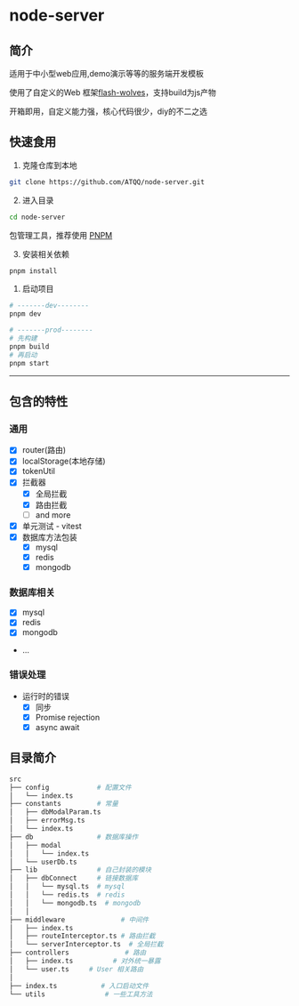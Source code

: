 # node-server

## 简介
适用于中小型web应用,demo演示等等的服务端开发模板

使用了自定义的Web 框架[flash-wolves](https://github.com/ATQQ/flash-wolves)，支持build为js产物

开箱即用，自定义能力强，核心代码很少，diy的不二之选
## 快速食用
1. 克隆仓库到本地
```sh
git clone https://github.com/ATQQ/node-server.git
```

2. 进入目录
```sh
cd node-server
```

包管理工具，推荐使用 [PNPM](https://pnpm.io/zh/) 

3. 安装相关依赖

```sh
pnpm install
```

1. 启动项目
```sh
# -------dev--------
pnpm dev

# -------prod--------
# 先构建
pnpm build
# 再启动
pnpm start
```
---

## 包含的特性
### 通用
* [x] router(路由)
* [x] localStorage(本地存储)
* [x] tokenUtil
* [x] 拦截器
  * [x] 全局拦截
  * [x] 路由拦截
  * [ ] and more
* [x] 单元测试 - vitest
* [x] 数据库方法包装
  * [x] mysql
  * [x] redis
  * [x] mongodb

### 数据库相关
* [x] mysql
* [x] redis
* [x] mongodb
* ...

### 错误处理
* 运行时的错误
  * [x] 同步
  * [x] Promise rejection
  * [x] async await

## 目录简介

```sh
src
├── config            # 配置文件
│   └── index.ts
├── constants         # 常量
│   ├── dbModalParam.ts
│   ├── errorMsg.ts
│   └── index.ts
├── db                # 数据库操作
│   ├── modal
│   │   └── index.ts
│   └── userDb.ts
├── lib               # 自己封装的模块
│   ├── dbConnect     # 链接数据库
│   │   └── mysql.ts  # mysql
│   │   └── redis.ts  # redis
│   │   └── mongodb.ts  # mongodb
│   │ 
├── middleware              # 中间件
│   ├── index.ts
│   ├── routeInterceptor.ts # 路由拦截
│   └── serverInterceptor.ts  # 全局拦截
├── controllers              # 路由
│   ├── index.ts          # 对外统一暴露
│   └── user.ts     # User 相关路由
│ 
├── index.ts           # 入口启动文件
└── utils               # 一些工具方法
```
